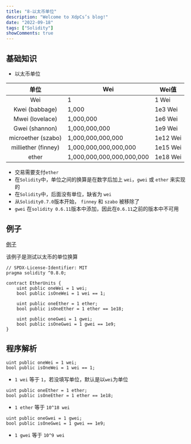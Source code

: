 ```yaml
---
title: "8-以太币单位"
description: "Welcome to XdpCs’s blog!"
date: "2022-09-18"
tags: ["Solidity"]
showComments: true
---
```


## 基础知识

* 以太币单位

|         单位          | Wei                       | Wei值     |
|:-------------------:|---------------------------|----------|
|         Wei         | 1                         | 1 Wei    |
|   Kwei (babbage)    | 1,000                     | 1e3 Wei  |
|   Mwei (lovelace)   | 1,000,000                 | 1e6 Wei  |
|   Gwei (shannon)    | 1,000,000,000             | 1e9 Wei  |   
| microether (szabo)  | 1,000,000,000,000         | 1e12 Wei |
| milliether (finney) | 1,000,000,000,000,000     | 1e15 Wei |
|        ether        | 1,000,000,000,000,000,000 | 1e18 Wei |

* 交易需要支付`ether`
* 在`Solidity`中，单位之间的换算是在数字后加上 `wei`，`gwei` 或 `ether` 来实现的
* 在`Solidity`中，后面没有单位，缺省为 `wei`
* 从`Solidity0.7.0`版本开始， `finney` 和 `szabo` 被移除了
* `gwei` 在`solidity 0.6.11`版本中添加，因此在`0.6.11`之前的版本中不可用

## 例子

[例子](https://github.com/XdpCs/Solidity-Learning/blob/master/contracts/EtherAndWei/EtherUnits.sol)

该例子是测试以太币的单位换算

```solidity
// SPDX-License-Identifier: MIT
pragma solidity ^0.8.0;

contract EtherUnits {
    uint public oneWei = 1 wei;
    bool public isOneWei = 1 wei == 1;

    uint public oneEther = 1 ether;
    bool public isOneEther = 1 ether == 1e18;

    uint public oneGwei = 1 gwei;
    bool public isOneGwei = 1 gwei == 1e9;
}

```

## 程序解析

```solidity
uint public oneWei = 1 wei;
bool public isOneWei = 1 wei == 1;
```

* `1 wei` 等于 `1`，若没填写单位，默认是以`wei`为单位

```solidity
uint public oneEther = 1 ether;
bool public isOneEther = 1 ether == 1e18;
```

* `1 ether` 等于 `10^18 wei`

```solidity
uint public oneGwei = 1 gwei;
bool public isOneGwei = 1 gwei == 1e9;
```

* `1 gwei` 等于 `10^9 wei`

